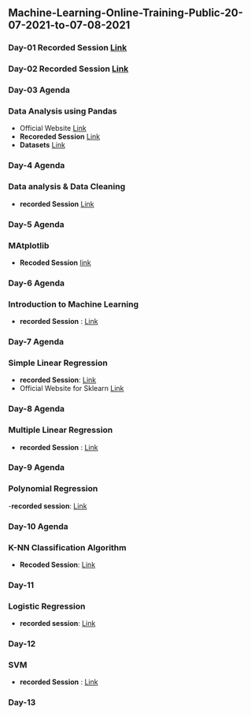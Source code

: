 ## Machine-Learning-Online-Training-Public-20-07-2021-to-07-08-2021

### Day-01 Recorded Session [Link](https://transcripts.gotomeeting.com/#/s/30d38fc478729ab898f5eaecb9eebb5229b6c87d52c97db223629d75d9164e72)


### Day-02 Recorded Session [Link](https://transcripts.gotomeeting.com/#/s/014e3cdb791374d55b61f68206c742ff110e59b5efca40b8f1ffe1f61e015f2d)

### Day-03 Agenda 
### Data Analysis using Pandas
- Official Website [Link](https://pandas.pydata.org/pandas-docs/stable/getting_started/overview.html)
-  **Recoreded Session** [Link](https://transcripts.gotomeeting.com/#/s/1846bd4ebe318ffeda7710f934d0c7788366f4c5c45d7a5e20dc0bb23a2814c3)
-  **Datasets** [Link](https://github.com/LavanyaPolamarasetty/Datasets)

### Day-4 Agenda
### Data analysis & Data Cleaning
- **recorded Session** [Link](https://transcripts.gotomeeting.com/#/s/d3a52b933595f81a26755c3e626eeb9fc5aced817bca17209d87f9b6dc0dcf2e)

### Day-5 Agenda
### MAtplotlib 
- **Recoded Session** [link](https://transcripts.gotomeeting.com/#/s/73432b58b32eb2e494f1b50266e90bc6901935387d0a9e18993e3d8e86994b30)

### Day-6 Agenda
### Introduction to Machine Learning
- **recorded Session** : [Link](https://transcripts.gotomeeting.com/#/s/d14f0563efd534992c6fd9107c12e45439aa95ffe8c945e9bf12b7f898fad20b)

### Day-7 Agenda
### Simple Linear Regression 
- **recorded Session**: [Link](https://transcripts.gotomeeting.com/#/s/4e22dad19e9f369596769482c5a9a6e376d2caef335c11e85b17010b1de54250)
- Official Website for Sklearn [Link](https://scikit-learn.org/stable/)

### Day-8 Agenda
### Multiple Linear Regression
- **recorded Session** : [Link](https://transcripts.gotomeeting.com/#/s/f4912036147726db96dab7a54029d39cbb1bd7045f1a1769b60e44763c4968d3)

### Day-9 Agenda
### Polynomial Regression
-**recorded session**: [Link](https://transcripts.gotomeeting.com/#/s/6caf2bfb5d113cdfa30e8576e526f116bb1baff76cb4e794d3c29a971b032896)


### Day-10 Agenda
### K-NN Classification Algorithm
- **Recoded Session**: [Link](https://transcripts.gotomeeting.com/#/s/0222a13176f01a0515d17ea5ea5b40993af02550f8a0a45b87e7b6107e278cfe)

### Day-11
### Logistic Regression
- **recorded session**: [Link](https://transcripts.gotomeeting.com/#/s/1ea258b53b95d424ae75aca46b4ea53c0d66d2e016d9999b9dcc9024491fe0ad)

### Day-12
### SVM
- **recorded Session** : [Link](https://transcripts.gotomeeting.com/#/s/44e798029d61b6c90df201f6a2a5e5ab4157fe7f126e59d496b857badfd729da)

### Day-13

